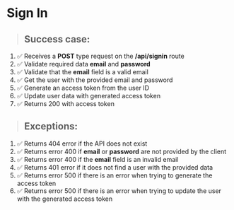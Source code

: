 # Sign In

> ## Success case:
1. ✅ Receives a **POST** type request on the **/api/signin** route
2. ✅ Validate required data **email** and **password**
3. ✅ Validate that the **email** field is a valid email
4. ✅ Get the user with the provided email and password
5. ✅ Generate an access token from the user ID
6. ✅ Update user data with generated access token
7. ✅ Returns 200 with access token

> ## Exceptions:
1. ✅ Returns 404 error if the API does not exist
2. ✅ Returns error 400 if **email** or **password** are not provided by the client
3. ✅ Returns error 400 if the **email** field is an invalid email
4. ✅ Returns 401 error if it does not find a user with the provided data
5. ✅ Returns error 500 if there is an error when trying to generate the access token
6. ✅ Returns error 500 if there is an error when trying to update the user with the generated access token
